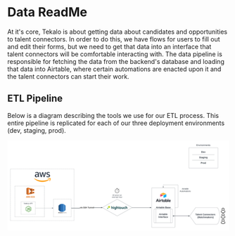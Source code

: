 # Data ReadMe

At it's core, Tekalo is about getting data about candidates and opportunities to talent connectors. In order to do this, we have flows for users to fill out and edit their forms, but we need to get that data into an interface that talent connectors will be comfortable interacting with. The data pipeline is responsible for fetching the data from the backend's database and loading that data into Airtable, where certain automations are enacted upon it and the talent connectors can start their work.

## ETL Pipeline

Below is a diagram describing the tools we use for our ETL process. This entire pipeline is replicated for each of our three deployment environments (dev, staging, prod).

![ETL Infrastructure Diagram](./media/tekalo_etl_infra.png 'ETL Infrastructure')

